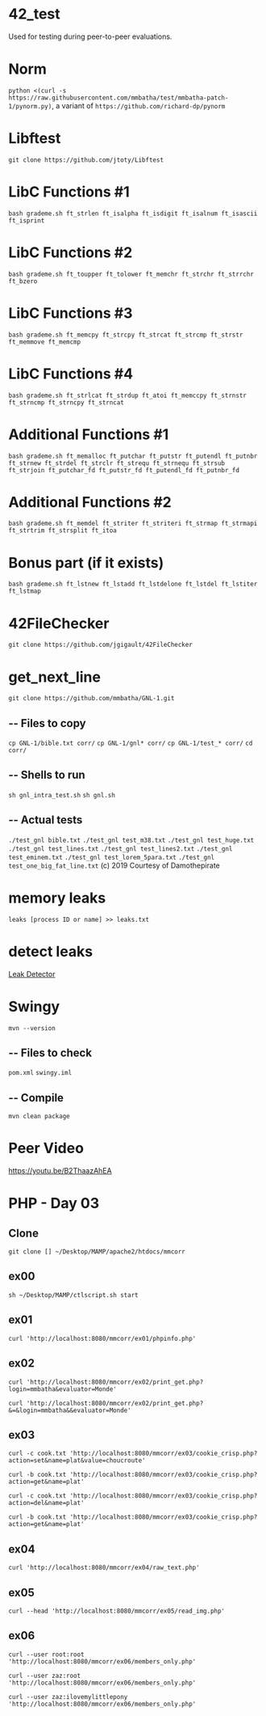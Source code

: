 # 42_test
Used for testing during peer-to-peer evaluations.

# Norm
`python <(curl -s https://raw.githubusercontent.com/mmbatha/test/mmbatha-patch-1/pynorm.py)`, a variant of `https://github.com/richard-dp/pynorm`

# Libftest
`git clone https://github.com/jtoty/Libftest`

# LibC Functions #1
`bash grademe.sh ft_strlen ft_isalpha ft_isdigit ft_isalnum ft_isascii ft_isprint`

# LibC Functions #2
`bash grademe.sh ft_toupper ft_tolower ft_memchr ft_strchr ft_strrchr ft_bzero`

# LibC Functions #3
`bash grademe.sh ft_memcpy ft_strcpy ft_strcat ft_strcmp ft_strstr ft_memmove ft_memcmp`

# LibC Functions #4
`bash grademe.sh ft_strlcat ft_strdup ft_atoi ft_memccpy ft_strnstr ft_strncmp ft_strncpy ft_strncat`

# Additional Functions #1
`bash grademe.sh ft_memalloc ft_putchar ft_putstr ft_putendl ft_putnbr ft_strnew ft_strdel ft_strclr ft_strequ ft_strnequ ft_strsub ft_strjoin ft_putchar_fd ft_putstr_fd ft_putendl_fd ft_putnbr_fd`

# Additional Functions #2
`bash grademe.sh ft_memdel ft_striter ft_striteri ft_strmap ft_strmapi ft_strtrim ft_strsplit ft_itoa`

# Bonus part (if it exists)
`bash grademe.sh ft_lstnew ft_lstadd ft_lstdelone ft_lstdel ft_lstiter ft_lstmap`

# 42FileChecker
`git clone https://github.com/jgigault/42FileChecker`

# get_next_line
`git clone https://github.com/mmbatha/GNL-1.git`
## -- Files to copy
`cp GNL-1/bible.txt corr/`
`cp GNL-1/gnl* corr/`
`cp GNL-1/test_* corr/`
`cd corr/`
## -- Shells to run
`sh gnl_intra_test.sh`
`sh gnl.sh`
## -- Actual tests
`./test_gnl bible.txt`
`./test_gnl test_m38.txt`
`./test_gnl test_huge.txt`
`./test_gnl test_lines.txt`
`./test_gnl test_lines2.txt`
`./test_gnl test_eminem.txt`
`./test_gnl test_lorem_5para.txt`
`./test_gnl test_one_big_fat_line.txt`
(c) 2019 Courtesy of Damothepirate

# memory leaks
`leaks [process ID or name] >> leaks.txt`

# detect leaks
[Leak Detector](leak_detector_c)

# Swingy
`mvn --version`
## -- Files to check 
`pom.xml`
`swingy.iml`
## -- Compile
`mvn clean package`

# Peer Video
https://youtu.be/B2ThaazAhEA

# PHP - Day 03
## Clone
`git clone [] ~/Desktop/MAMP/apache2/htdocs/mmcorr`
## ex00
`sh ~/Desktop/MAMP/ctlscript.sh start`
## ex01
`curl 'http://localhost:8080/mmcorr/ex01/phpinfo.php'`
## ex02
`curl 'http://localhost:8080/mmcorr/ex02/print_get.php?login=mmbatha&evaluator=Monde'`

`curl 'http://localhost:8080/mmcorr/ex02/print_get.php?&=&login=mmbatha&&evaluator=Monde'`
## ex03
`curl -c cook.txt 'http://localhost:8080/mmcorr/ex03/cookie_crisp.php?action=set&name=plat&value=choucroute'`

`curl -b cook.txt 'http://localhost:8080/mmcorr/ex03/cookie_crisp.php?action=get&name=plat'`

`curl -c cook.txt 'http://localhost:8080/mmcorr/ex03/cookie_crisp.php?action=del&name=plat'`

`curl -b cook.txt 'http://localhost:8080/mmcorr/ex03/cookie_crisp.php?action=get&name=plat'`
## ex04
`curl 'http://localhost:8080/mmcorr/ex04/raw_text.php'`
## ex05
`curl --head 'http://localhost:8080/mmcorr/ex05/read_img.php'`
## ex06
`curl --user root:root 'http://localhost:8080/mmcorr/ex06/members_only.php'`

`curl --user zaz:root 'http://localhost:8080/mmcorr/ex06/members_only.php'`

`curl --user zaz:ilovemylittlepony 'http://localhost:8080/mmcorr/ex06/members_only.php'`
